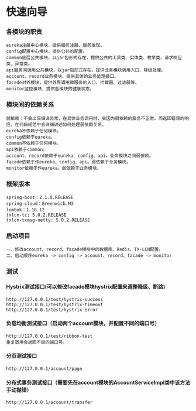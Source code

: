 # 快速向导

###    各模块的职责
    eureka注册中心模块，提供服务注册、服务发现。
    config配置中心模块，提供公共的配置。
    common底层公共模块，以jar包形式存在，提供公共的工具类、实体类、枚举类、请求响应类、异常类。
    api服务间调用公共模块，以jar包形式存在，提供业务模块调用入口、降级处理。
    account、record业务模块，提供具体的业务处理接口。
    facade对外模块，提供外界调用微服务的入口、拦截器、过滤器等。
    monitor监控模块，提供各模块的健康状态。

###    模块间的依赖关系
    弱依赖：不会出现编译异常，在具体业务调用时，会因为弱依赖的服务不正常，而返回错误的响应。在代码规范中会详细讲述如何处理弱依赖关系。
    eureka不依赖于任何模块。
    config依赖于eureka。
    common不依赖于任何模块。
    api依赖于common。
    account、record依赖于eureka、config、api，业务模块之间弱依赖。
    facade依赖于作eureka、config、api。弱依赖于业务模块。
    monitor依赖于作eureka。弱依赖于业务模块。

###    框架版本
    spring-boot：2.1.0.RELEASE
    spring-cloud：Greenwich.M3
    lombok：1.18.12
    txlcn-tc: 5.0.2.RELEASE
    txlcn-txmsg-netty: 5.0.2.RELEASE

###    启动项目
    一、修改account、record、facade模块中的数据库、Redis、TX-LCN配置。
    二、启动顺序eureka -> config -> account、record、facade -> monitor

###   测试
####    Hystrix测试接口(可以修改facade模块hystrix配置来调整降级、断路)
    http://127.0.0.1/test/hystrix-success
    http://127.0.0.1/test/hystrix-timeout
    http://127.0.0.1/test/hystrix-error

####    负载均衡测试接口（启动两个account模块，并配置不同的端口号）
    http://127.0.0.1/test/ribbon-test
    重复调用会返回不同的端口号。

####    分页测试接口
    http://127.0.0.1/account/page

####  分布式事务测试接口（需要先在account模块的AccountServiceImpl类中该方法手动抛错）
    http://127.0.0.1/account/transfer
